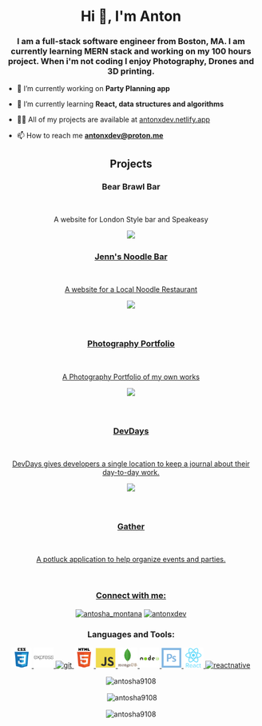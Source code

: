 <!-- INTRO -->

<h1 align="center">Hi 👋, I'm Anton</h1>
<h3 align="center">I am a full-stack software engineer from Boston, MA. I am currently learning MERN stack and working on my 100 hours project. When i'm not coding I enjoy Photography, Drones and 3D printing.</h3>

- 🔭 I’m currently working on **Party Planning app**

- 🌱 I’m currently learning **React, data structures and algorithms**

- 👨‍💻 All of my projects are available at [antonxdev.netlify.app](https://antonxdev.netlify.app)

- 📫 How to reach me **antonxdev@proton.me**




<!-- PROJECTS -->
<h2 align="center">Projects </h2>
      <!-- PROJECT 1 -->

<h3 align="center" color="white">Bear Brawl Bar</h2>
      <br>
 <p align="center">
  A website for London Style bar and Speakeasy
  </p>
  <div align="center" >
      <a href="https://bearbrawlbar.netlify.app">   
      <img src="https://user-images.githubusercontent.com/67973604/180502373-dc69ad08-a54e-4816-9ef2-3edc5ce5f474.gif" />
  </div>  
     <!-- PROJECT 2 -->      
<h3 align="center" color="white">Jenn's Noodle Bar</h2>
      <br>
 <p align="center">
  A website for a Local Noodle Restaurant
  </p>
  <div align="center" >
      <a href="https://noodlebar.netlify.app">   
      <img src="https://user-images.githubusercontent.com/67973604/180505809-0e4f550a-c2b9-4645-9f50-8e6aad54a5f2.gif" />
  </div>   
        <br>
        <br>
   <!-- PROJECT 3 -->         
  <h3 align="center" color="white">Photography Portfolio</h2>
      <br>
 <p align="center">
  A Photography Portfolio of my own works
  </p>
  <div align="center" >
      <a href="https://shelkovnikovxphoto.netlify.app">   
      <img src="https://user-images.githubusercontent.com/67973604/180614677-db58f4f7-632d-4cc4-8d7b-cc572fef5d80.gif" />
  </div>  
        <br>
        <br>
   <!-- PROJECT 4 -->         
  <h3 align="center" color="white">DevDays</h2>
      <br>
 <p align="center">
  DevDays gives developers a single location to keep a journal about their day-to-day work.
  </p>
  <div align="center" >
      <a href="https://devdays.onrender.com/signup">   
      <img src="https://user-images.githubusercontent.com/67973604/191321026-9311566e-e6ab-4c5a-af0d-dee50838ddc8.gif" />

  </div>  
        <br>
        <br>
         <!-- PROJECT 5 -->         
  <h3 align="center" color="white">Gather</h2>
      <br>
 <p align="center">
  A potluck application to help organize events and parties.
  </p>
  <div align="center" >
      <a href="https://gather.cyclic.app">   
      <img src=""/>

  </div>  


  <!-- SOCIALS AND LINKS -->
<div align ='center'>
<h3 >Connect with me:</h3>
<p >
<a href="https://twitter.com/antosha_montana" target="blank"><img align="center" src="https://raw.githubusercontent.com/rahuldkjain/github-profile-readme-generator/master/src/images/icons/Social/twitter.svg" alt="antosha_montana" height="30" width="40" /></a>
<a href="https://linkedin.com/in/antonxdev" target="blank"><img align="center" src="https://raw.githubusercontent.com/rahuldkjain/github-profile-readme-generator/master/src/images/icons/Social/linked-in-alt.svg" alt="antonxdev" height="30" width="40" /></a>
</p>
</div>

<!-- LANGUAGES AND TOOLS -->
<h3 align="center">Languages and Tools:</h3>
<p align="center"> <a href="https://www.w3schools.com/css/" target="_blank" rel="noreferrer"> <img src="https://raw.githubusercontent.com/devicons/devicon/master/icons/css3/css3-original-wordmark.svg" alt="css3" width="40" height="40"/> </a> <a href="https://expressjs.com" target="_blank" rel="noreferrer"> <img src="https://raw.githubusercontent.com/devicons/devicon/master/icons/express/express-original-wordmark.svg" alt="express" width="40" height="40"/> </a> <a href="https://git-scm.com/" target="_blank" rel="noreferrer"> <img src="https://www.vectorlogo.zone/logos/git-scm/git-scm-icon.svg" alt="git" width="40" height="40"/> </a> <a href="https://www.w3.org/html/" target="_blank" rel="noreferrer"> <img src="https://raw.githubusercontent.com/devicons/devicon/master/icons/html5/html5-original-wordmark.svg" alt="html5" width="40" height="40"/> </a> <a href="https://developer.mozilla.org/en-US/docs/Web/JavaScript" target="_blank" rel="noreferrer"> <img src="https://raw.githubusercontent.com/devicons/devicon/master/icons/javascript/javascript-original.svg" alt="javascript" width="40" height="40"/> </a> <a href="https://www.mongodb.com/" target="_blank" rel="noreferrer"> <img src="https://raw.githubusercontent.com/devicons/devicon/master/icons/mongodb/mongodb-original-wordmark.svg" alt="mongodb" width="40" height="40"/> </a> <a href="https://nodejs.org" target="_blank" rel="noreferrer"> <img src="https://raw.githubusercontent.com/devicons/devicon/master/icons/nodejs/nodejs-original-wordmark.svg" alt="nodejs" width="40" height="40"/> </a> <a href="https://www.photoshop.com/en" target="_blank" rel="noreferrer"> <img src="https://raw.githubusercontent.com/devicons/devicon/master/icons/photoshop/photoshop-line.svg" alt="photoshop" width="40" height="40"/> </a> <a href="https://reactjs.org/" target="_blank" rel="noreferrer"> <img src="https://raw.githubusercontent.com/devicons/devicon/master/icons/react/react-original-wordmark.svg" alt="react" width="40" height="40"/> </a> <a href="https://reactnative.dev/" target="_blank" rel="noreferrer"> <img src="https://reactnative.dev/img/header_logo.svg" alt="reactnative" width="40" height="40"/> </a> </p>



<!-- WIDGETS -->
<div align='center'>
<p><img align="center" src="https://github-readme-stats.vercel.app/api/top-langs?username=antosha9108&show_icons=true&theme=dark&title_color=ff4013&text_color=ffffff&locale=en&layout=compact" alt="antosha9108" /></p>

<p>&nbsp;<img align="center" src="https://github-readme-stats.vercel.app/api?username=antosha9108&show_icons=true&theme=dark&title_color=ff4013&text_color=ffffff&locale=en" alt="antosha9108" /></p>

<p><img align="center" src="https://github-readme-streak-stats.herokuapp.com/?user=antosha9108&theme=dark" alt="antosha9108" /></p>
        </div>
